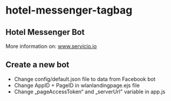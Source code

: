 # hotel-messenger-tagbag

## Hotel Messenger Bot

More information on: www.servicio.io

## Create a new bot

- Change config/default.json file to data from Facebook bot
- Change AppID + PageID in wlanlandingpage.ejs file
- Change „pageAccessToken“ and „serverUrl" variable in app.js
